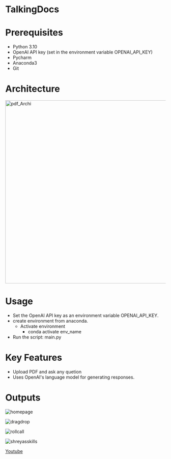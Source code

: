 # TalkingDocs

# Prerequisites
* Python 3.10
* OpenAI API key (set in the environment variable OPENAI_API_KEY)
* Pycharm 
* Anaconda3
* Git
# Architecture
<img width="576" alt="pdf_Archi" src="https://github.com/yogi-25/TalkingDocs/assets/55496505/5fb26550-5565-4ca7-8b1f-7e7e2b73faea">

 
  
# Usage
- Set the OpenAI API key as an environment variable OPENAI_API_KEY.
- create environment from anaconda.
  - Activate environment
     - conda activate env_name 
- Run the script: main.py

# Key Features
- Upload PDF and ask any quetion
- Uses OpenAI's language model for generating responses.

# Outputs
![homepage](https://github.com/yogi-25/TalkingDocs/assets/55496505/84dc85ed-65a2-4e66-88f7-639717f2cee7)

![dragdrop](https://github.com/yogi-25/TalkingDocs/assets/55496505/523d3753-0143-4e26-aee1-c998bb86dbd3)

![rollcall](https://github.com/yogi-25/TalkingDocs/assets/55496505/b15e000c-501c-468b-9373-aedbf34645d4)

![shreyasskills](https://github.com/yogi-25/TalkingDocs/assets/55496505/37c57338-a1ef-45a0-9770-20204306dd11)

[Youtube](https://youtu.be/vp0ECyw8V10?si=IucZ12MS7muw5PPz)
